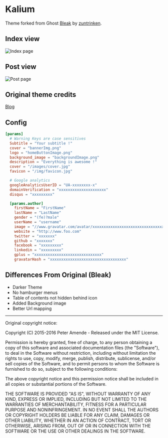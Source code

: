 # Kalium

Theme forked from Ghost [Bleak](https://github.com/zutrinken/bleak) by [zuntrinken](https://github.com/zutrinken).

## Index view

![Index page](https://random-hackery.net/gitImages/Kalium/Main.png)

## Post view

![Post page](https://random-hackery.net/gitImages/Kalium/post.png)

## Original theme credits

[Blog](http://bleak.zutrinken.com)

## Config

```toml
[params]
  # Warning Keys are case sensitives
  Subtitle = "Your subtitle !"
  cover = "bannerImg.png"
  logo = "homeButtonImage.png"
  background_image = "backgroundImage.png"
  description = "Everything is awesome !"
  cover = "/images/cover.jpg"
  favicon = "/img/favicon.jpg"

  # Google analytics
  googleAnalyticsUserID = "UA-xxxxxxxx-x"
  domainVerification = "xxxxxxxxxxxxxxxxxxxxx"
  disqus = "xxxxxxxxx"

  [params.author]
    firstName = "FirstName"
    lastName = "LastName"
    gender = "(fe)?male"
    userName = "username"
    image = "//www.gravatar.com/avatar/xxxxxxxxxxxxxxxxxxxxxxxxxxxxxxxxxxx.png"
    website = "http://www.foo.com"
    twitter = "xxxxxxx"
    github = "xxxxxxx"
    facebook = "xxxxxxxxx"
    linkedin = "xxxxxxxxx"
    gplus = "xxxxxxxxxxxxxxxxxxxxxxxxxxxxxx"
    gravatarHash = "xxxxxxxxxxxxxxxxxxxxxxxxxxxxxxxxxx"
```

## Differences From Original (Bleak)
- Darker Theme
- No hamburger menus
- Table of contents not hidden behind icon
- Added Background image
- Better Url mapping


***
Original copyright notice:

Copyright (C) 2015-2016 Peter Amende - Released under the MIT License.

Permission is hereby granted, free of charge, to any person obtaining a copy of this software and associated documentation files (the "Software"), to deal in the Software without restriction, including without limitation the rights to use, copy, modify, merge, publish, distribute, sublicense, and/or sell copies of the Software, and to permit persons to whom the Software is furnished to do so, subject to the following conditions:

The above copyright notice and this permission notice shall be included in all copies or substantial portions of the Software.

THE SOFTWARE IS PROVIDED "AS IS", WITHOUT WARRANTY OF ANY KIND, EXPRESS OR IMPLIED, INCLUDING BUT NOT LIMITED TO THE WARRANTIES OF MERCHANTABILITY, FITNESS FOR A PARTICULAR PURPOSE AND
NONINFRINGEMENT. IN NO EVENT SHALL THE AUTHORS OR COPYRIGHT HOLDERS BE LIABLE FOR ANY CLAIM, DAMAGES OR OTHER LIABILITY, WHETHER IN AN ACTION OF CONTRACT, TORT OR OTHERWISE, ARISING FROM, OUT OF OR IN CONNECTION WITH THE SOFTWARE OR THE USE OR OTHER DEALINGS IN THE SOFTWARE.
